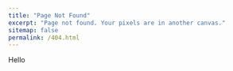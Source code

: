 ```yaml
---
title: "Page Not Found"
excerpt: "Page not found. Your pixels are in another canvas."
sitemap: false
permalink: /404.html
---
```


Hello
